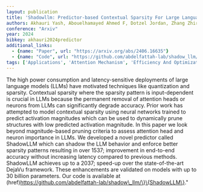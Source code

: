 ```yaml
---
layout: publication
title: 'Shadowllm: Predictor-based Contextual Sparsity For Large Language Models'
authors: Akhauri Yash, Abouelhamayed Ahmed F, Dotzel Jordan, Zhang Zhiru, Rush Alexander M, Huda Safeen, Abdelfattah Mohamed S
conference: "Arxiv"
year: 2024
bibkey: akhauri2024predictor
additional_links:
  - {name: "Paper", url: "https://arxiv.org/abs/2406.16635"}
  - {name: "Code", url: "https://github.com/abdelfattah-lab/shadow_llm/}{ShadowLLM"}
tags: ['Applications', 'Attention Mechanism', 'Efficiency And Optimization', 'Has Code', 'Model Architecture', 'Pruning', 'Quantization', 'Tools']
---
```

The high power consumption and latency-sensitive deployments of large language models (LLMs) have motivated techniques like quantization and sparsity. Contextual sparsity where the sparsity pattern is input-dependent is crucial in LLMs because the permanent removal of attention heads or neurons from LLMs can significantly degrade accuracy. Prior work has attempted to model contextual sparsity using neural networks trained to predict activation magnitudes which can be used to dynamically prune structures with low predicted activation magnitude. In this paper we look beyond magnitude-based pruning criteria to assess attention head and neuron importance in LLMs. We developed a novel predictor called ShadowLLM which can shadow the LLM behavior and enforce better sparsity patterns resulting in over 1537; improvement in end-to-end accuracy without increasing latency compared to previous methods. ShadowLLM achieves up to a 2037; speed-up over the state-of-the-art DejaVu framework. These enhancements are validated on models with up to 30 billion parameters. Our code is available at (href)https://github.com/abdelfattah-lab/shadow\_llm/\}\{ShadowLLM\}."
